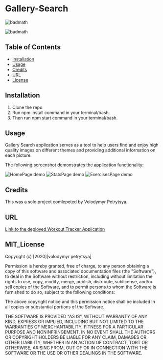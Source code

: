 # Gallery-Search


![badmath](https://img.shields.io/badge/gallery-search)

![badmath](https://img.shields.io/badge/license-MIT-brightgreen)

## Table of Contents

- [Installation](#installation)
- [Usage](#usage)
- [Credits](#credits)
- [URL](#url)
- [License](#mit_license)

## Installation

1. Clone the repo.
2. Run npm install command in your terminal/bash.
3. Then run npm start command in your terminal/bash.

## Usage

Gallery Search application serves as a tool to help users find and enjoy high quality images on different themes and providing additional information on each picture.

The following screenshot demonstrates the application functionality:

![HomePage demo](./assets/img/homepage.png)
![StatsPage demo](./assets/img/stats.png)
![ExercisesPage demo](./assets/img/exercise.png)
## Credits
This was a solo project comlepeted by Volodymyr Petrytsya.

## URL

[Link to the deployed Workout Tracker Application](https://cryptic-shore-89598.herokuapp.com/)

## MIT_License

Copyright (c) [2020][volodymyr petrytsya]

Permission is hereby granted, free of charge, to any person obtaining a copy
of this software and associated documentation files (the "Software"), to deal
in the Software without restriction, including without limitation the rights
to use, copy, modify, merge, publish, distribute, sublicense, and/or sell
copies of the Software, and to permit persons to whom the Software is
furnished to do so, subject to the following conditions:

The above copyright notice and this permission notice shall be included in all
copies or substantial portions of the Software.

THE SOFTWARE IS PROVIDED "AS IS", WITHOUT WARRANTY OF ANY KIND, EXPRESS OR
IMPLIED, INCLUDING BUT NOT LIMITED TO THE WARRANTIES OF MERCHANTABILITY,
FITNESS FOR A PARTICULAR PURPOSE AND NONINFRINGEMENT. IN NO EVENT SHALL THE
AUTHORS OR COPYRIGHT HOLDERS BE LIABLE FOR ANY CLAIM, DAMAGES OR OTHER
LIABILITY, WHETHER IN AN ACTION OF CONTRACT, TORT OR OTHERWISE, ARISING FROM,
OUT OF OR IN CONNECTION WITH THE SOFTWARE OR THE USE OR OTHER DEALINGS IN THE
SOFTWARE.

 <!-- ## Contributing

If you would like to contribute to this project, please follow the [Contributor Covenant](https://www.contributor-covenant.org/) guidelines.  -->
